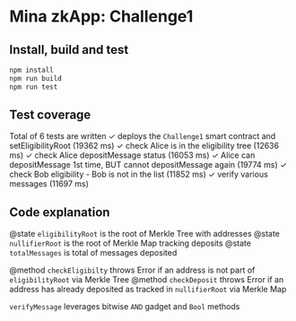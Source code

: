 # Mina zkApp: Challenge1


## Install, build and test

```sh
npm install
npm run build
npm run test
```

## Test coverage

Total of 6 tests are written
    ✓ deploys the `Challenge1` smart contract and setEligibilityRoot (19362 ms)
    ✓ check Alice is in the eligibility tree (12636 ms)
    ✓ check Alice depositMessage status (16053 ms)
    ✓ Alice can depositMessage 1st time, BUT cannot depositMessage again (19774 ms)
    ✓ check Bob eligibility - Bob is not in the list (11852 ms)
    ✓ verify various messages (11697 ms)

## Code explanation

@state `eligibilityRoot` is the root of Merkle Tree with addresses
@state `nullifierRoot` is the root of Merkle Map tracking deposits
@state `totalMessages` is total of messages deposited

@method `checkEligibilty` throws Error if an address is not part of `eligibilityRoot` via Merkle Tree
@method `checkDeposit` throws Error if an address has already deposited as tracked in `nullifierRoot` via Merkle Map

`verifyMessage` leverages bitwise `AND` gadget and `Bool` methods